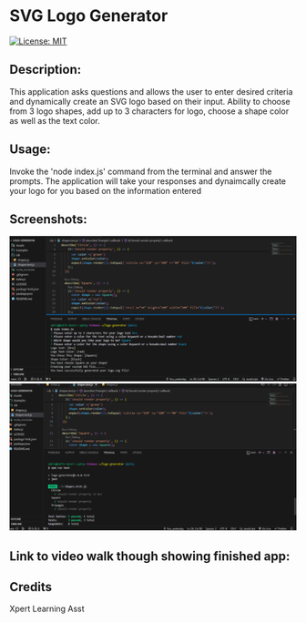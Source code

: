 # SVG Logo Generator

[![License: MIT](https://img.shields.io/badge/License-MIT-yellow.svg)](https://opensource.org/licenses/MIT)

## Description:
This application asks questions and allows the user to enter desired criteria and dynamically create an SVG logo based on their input. Ability to choose from 3 logo shapes, add up to 3 characters for logo, choose a shape color as well as the text color. 

## Usage:
Invoke the 'node index.js' command from the terminal and answer the prompts. The application will take your responses and dynaimcally create your logo for you based on the information entered

## Screenshots:
![screenshot for SVG Logo generator application](./finished%20app%20Screenshot%20.png)
![test pass screenshot for SVG Logo generator application](./test%20pass%20Screenshot.png)

## Link to video walk though showing finished app:

## Credits

Xpert Learning Asst 
